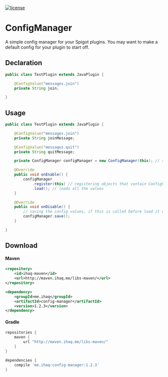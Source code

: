 [![license](https://img.shields.io/github/license/mashape/apistatus.svg) ](LICENSE)

# ConfigManager
A simple config manager for your Spigot plugins. You may want to make a default config for your plugin to start off.

## Declaration
```java
public class TestPlugin extends JavaPlugin {

    @ConfigValue("messages.join")
    private String join;

}
```

## Usage
```java
public class TestPlugin extends JavaPlugin {

    @ConfigValue("messages.join")
    private String joinMessage;

    @ConfigValue("messages.quit")
    private String quitMessage;

    private ConfigManager configManager = new ConfigManager(this); // send in JavaPlugin so it can get yor config

    @Override
    public void onEnable() {
        configManager
            .register(this) // registering objects that contain ConfigValue fields
            .load(); // loads all the values
    }

    @Override
    public void onDisable() {
        // saving the config values, if this is called before load it will save their set values
        configManager.save();
    }

}
```

## Download

#### Maven
```xml
<repository>
    <id>ihaq-maven</id>
    <url>http://maven.ihaq.me/libs-maven/</url>
</repository>

<dependency>
    <groupId>me.ihaq</groupId>
    <artifactId>config-manager</artifactId>
    <version>1.2.3</version>
</dependency>
```

#### Gradle
```gradle
repositories {
    maven {
        url "http://maven.ihaq.me/libs-maven/"
    }
}

dependencies {
    compile 'me.ihaq:config-manager:1.2.3'
}
```